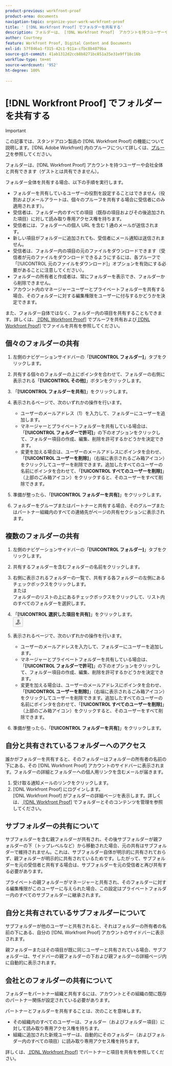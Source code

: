 ```yaml
---
product-previous: workfront-proof
product-area: documents
navigation-topic: organize-your-work-workfront-proof
title: ' [!DNL Workfront Proof] でフォルダーを共有する'
description: フォルダーは、 [!DNL Workfront Proof]  アカウントを持つユーザーや会社全体と共有できます（ゲストとは共有できません）。
author: Courtney
feature: Workfront Proof, Digital Content and Documents
exl-id: 57f846a1-f315-42c1-911a-cfbc8b4879ba
source-git-commit: 41ab1312d2ccb8b8271bc851a35e31e9ff18c16b
workflow-type: tm+mt
source-wordcount: '952'
ht-degree: 100%

---
```


# [!DNL Workfront Proof] でフォルダーを共有する

>[!IMPORTANT]
>
>この記事では、スタンドアロン製品の [!DNL Workfront Proof] の機能について説明します。[!DNL Adobe Workfront] 内のプルーフについて詳しくは、[プルーフ](../../../review-and-approve-work/proofing/proofing.md)を参照してください。

フォルダーは、[!DNL Workfront Proof] アカウントを持つユーザーや会社全体と共有できます（ゲストとは共有できません）。

フォルダー全体を共有する場合、以下の手順を実行します。

* フォルダーを共有しているユーザーの役割を設定することはできません（役割およびメールアラートは、個々のプルーフを共有する場合に受信者にのみ適用されます）。
* 受信者は、フォルダー内のすべての項目（既存の項目およびその後追加された項目）に対して読み取り専用アクセス権を持ちます。
* 受信者には、フォルダーへの個人 URL を含む 1 通のメールが送信されます。
* 新しい項目がフォルダーに追加されても、受信者にメール通知は送信されません。
* 受信者は、フォルダー内の項目の元のファイルをダウンロードできます（受信者が元のファイルをダウンロードできるようにするには、各プルーフで「[!UICONTROL 元のファイルをダウンロード]」オプションを有効にする必要があることに注意してください）。
* フォルダーの所有者と作成者は、常にフォルダーを表示でき、フォルダーから削除できません。
* アカウント内のマネージャーユーザーとプライベートフォルダーを共有する場合、そのフォルダーに対する編集権限をユーザーに付与するかどうかを決定できます。

また、フォルダー自体ではなく、フォルダー内の項目を共有することもできます。詳しくは、[ [!DNL Workfront Proof]](../../../workfront-proof/wp-work-proofsfiles/share-proofs-and-files/share-proof.md) でプルーフを共有および[ [!DNL Workfront Proof]](../../../workfront-proof/wp-work-proofsfiles/share-proofs-and-files/share-files.md) でファイルを共有を参照してください。

## 個々のフォルダーの共有

1. 左側のナビゲーションサイドバーの「**[!UICONTROL フォルダー]**」タブをクリックします。
1. 共有する個々のフォルダーの上にポインタを合わせて、フォルダーの右側に表示される「**[!UICONTROL その他]**」ボタンをクリックします。
1. 「**[!UICONTROL フォルダーを共有]**」をクリックします。
1. 表示されるページで、次のいずれかの操作を行います。

   * ユーザーのメールアドレス（1）を入力して、フォルダーにユーザーを追加します。
   * マネージャーとプライベートフォルダーを共有している場合は、「**[!UICONTROL フォルダーで許可]**」の下のオプションをクリックして、フォルダー項目の作成、編集、削除を許可するかどうかを決定できます。
   * 変更を加える場合は、ユーザーのメールアドレスにポインタを合わせ、「**[!UICONTROL ユーザーを削除]**」（右端に表示されるごみ箱アイコン）をクリックしてユーザーを削除できます。追加したすべてのユーザーの名前にポインタを合わせて、「**[!UICONTROL すべてのユーザーを削除]**」（上部のごみ箱アイコン）をクリックすると、そのユーザーをすべて削除できます。

1. 準備が整ったら、「**[!UICONTROL フォルダーを共有]**」をクリックします。

1. フォルダーをグループまたはパートナーと共有する場合、そのグループまたはパートナー組織内のすべての連絡先がページの共有セクションに表示されます。

## 複数のフォルダーの共有

1. 左側のナビゲーションサイドバーの「**[!UICONTROL フォルダー]**」タブをクリックします。
1. 共有するフォルダーを含むフォルダーの名前をクリックします。
1. 右側に表示されるフォルダーの一覧で、共有する各フォルダーの左側にあるチェックボックスをクリックします。\
   または\
   フォルダーのリストの上にあるチェックボックスをクリックして、リスト内のすべてのフォルダーを選択します。

1. 「**[!UICONTROL 選択した項目を共有]**」をクリックします。\
   ![Share_button-small.png](assets/share-button-small.png)

1. 表示されるページで、次のいずれかの操作を行います。

   * ユーザーのメールアドレスを入力して、フォルダーにユーザーを追加します。
   * マネージャーとプライベートフォルダーを共有している場合は、「**[!UICONTROL フォルダーで許可]**」の下のオプションをクリックして、フォルダー項目の作成、編集、削除を許可するかどうかを決定できます。
   * 変更を加える場合は、ユーザーのメールアドレスにポインタを合わせ、「**[!UICONTROL ユーザーを削除]**」（右端に表示されるごみ箱アイコン）をクリックしてユーザーを削除できます。追加したすべてのユーザーの名前にポインタを合わせて、「**[!UICONTROL すべてのユーザーを削除]**」（上部のごみ箱アイコン）をクリックすると、そのユーザーをすべて削除できます。

1. 準備が整ったら、「**[!UICONTROL フォルダーを共有]**」をクリックします。

## 自分と共有されているフォルダーへのアクセス

誰かがフォルダーを共有すると、そのフォルダーはフォルダーの所有者の名前の下にある、その [!DNL Workfront Proof] アカウントのサイドバーに表示されます。フォルダーの詳細とフォルダーへの個人用リンクを含むメールが届きます。

1. 受け取る通知メールのリンクをクリックします。
1. [!DNL Workfront Proof] にログインします。\
     [!DNL  Workfront Proof] がフォルダーの詳細ページを表示します。詳しくは、[ [!DNL Workfront Proof]](../../../workfront-proof/wp-work-proofsfiles/organize-your-work/manage-folders-and-contents.md) でフォルダーとそのコンテンツを管理を参照してください。

## サブフォルダーの共有について

サブフォルダーを含む親フォルダーが共有され、その後サブフォルダーが親フォルダーの下（トップレベルなど）から移動された場合、元の共有はサブフォルダーで維持されません。これは、サブフォルダー自体が明示的に共有されておらず、親フォルダーが明示的に共有されているためです。したがって、サブフォルダーを元の受信者と共有する場合は、サブフォルダーを元の受信者と再び共有する必要があります。

プライベートの親フォルダーがマネージャーと共有され、そのフォルダーに対する編集権限がこのユーザーに与えられた場合、この設定はプライベートフォルダー内のすべてのサブフォルダーに継承されます。

## 自分と共有されているサブフォルダーについて

サブフォルダーが他のユーザーと共有されると、それはフォルダーの所有者の名前の下にある、自分の [!DNL Workfront Proof] アカウントのサイドバーに表示されます。

親フォルダーまたはその項目が既に同じユーザーと共有されている場合、サブフォルダーは、サイドバーの親フォルダーの下および親フォルダーの詳細ページ内に自動的に表示されます。

## 会社とのフォルダーの共有について

フォルダーをパートナー組織と共有するには、アカウントとその組織の間に既存のパートナー関係が設定されている必要があります。

パートナーとフォルダーを共有することは、次のことを意味します。

* その組織内のすべてのユーザーは、フォルダー（およびフォルダー項目）に対して読み取り専用アクセス権を持ちます。
* 組織に追加された新規ユーザーは、自動的にそのフォルダー（およびフォルダー内のすべての項目）に読み取り専用アクセス権を持ちます。

詳しくは、[ [!DNL Workfront Proof]](../../../workfront-proof/wp-acct-admin/partner-accounts/share-items-partner-in-wp.md) でパートナーと項目を共有を参照してください。
